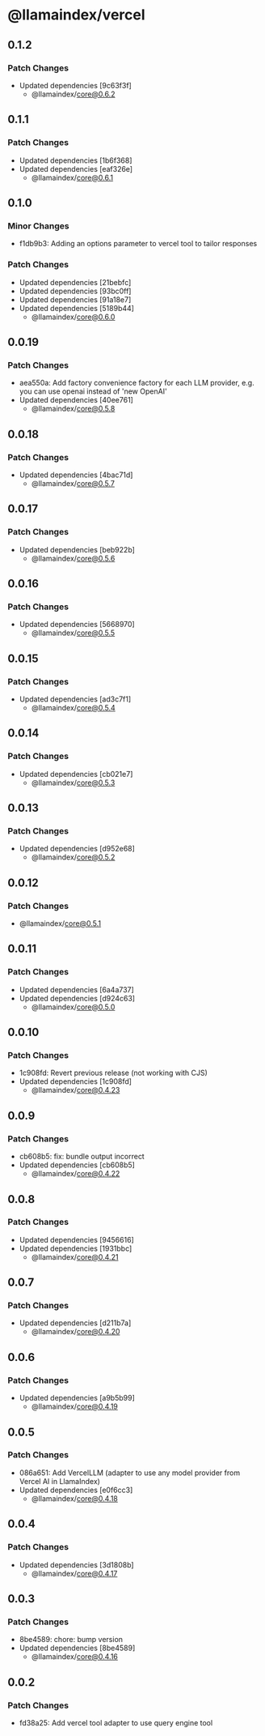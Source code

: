 # @llamaindex/vercel

## 0.1.2

### Patch Changes

- Updated dependencies [9c63f3f]
  - @llamaindex/core@0.6.2

## 0.1.1

### Patch Changes

- Updated dependencies [1b6f368]
- Updated dependencies [eaf326e]
  - @llamaindex/core@0.6.1

## 0.1.0

### Minor Changes

- f1db9b3: Adding an options parameter to vercel tool to tailor responses

### Patch Changes

- Updated dependencies [21bebfc]
- Updated dependencies [93bc0ff]
- Updated dependencies [91a18e7]
- Updated dependencies [5189b44]
  - @llamaindex/core@0.6.0

## 0.0.19

### Patch Changes

- aea550a: Add factory convenience factory for each LLM provider, e.g. you can use openai instead of 'new OpenAI'
- Updated dependencies [40ee761]
  - @llamaindex/core@0.5.8

## 0.0.18

### Patch Changes

- Updated dependencies [4bac71d]
  - @llamaindex/core@0.5.7

## 0.0.17

### Patch Changes

- Updated dependencies [beb922b]
  - @llamaindex/core@0.5.6

## 0.0.16

### Patch Changes

- Updated dependencies [5668970]
  - @llamaindex/core@0.5.5

## 0.0.15

### Patch Changes

- Updated dependencies [ad3c7f1]
  - @llamaindex/core@0.5.4

## 0.0.14

### Patch Changes

- Updated dependencies [cb021e7]
  - @llamaindex/core@0.5.3

## 0.0.13

### Patch Changes

- Updated dependencies [d952e68]
  - @llamaindex/core@0.5.2

## 0.0.12

### Patch Changes

- @llamaindex/core@0.5.1

## 0.0.11

### Patch Changes

- Updated dependencies [6a4a737]
- Updated dependencies [d924c63]
  - @llamaindex/core@0.5.0

## 0.0.10

### Patch Changes

- 1c908fd: Revert previous release (not working with CJS)
- Updated dependencies [1c908fd]
  - @llamaindex/core@0.4.23

## 0.0.9

### Patch Changes

- cb608b5: fix: bundle output incorrect
- Updated dependencies [cb608b5]
  - @llamaindex/core@0.4.22

## 0.0.8

### Patch Changes

- Updated dependencies [9456616]
- Updated dependencies [1931bbc]
  - @llamaindex/core@0.4.21

## 0.0.7

### Patch Changes

- Updated dependencies [d211b7a]
  - @llamaindex/core@0.4.20

## 0.0.6

### Patch Changes

- Updated dependencies [a9b5b99]
  - @llamaindex/core@0.4.19

## 0.0.5

### Patch Changes

- 086a651: Add VercelLLM (adapter to use any model provider from Vercel AI in LlamaIndex)
- Updated dependencies [e0f6cc3]
  - @llamaindex/core@0.4.18

## 0.0.4

### Patch Changes

- Updated dependencies [3d1808b]
  - @llamaindex/core@0.4.17

## 0.0.3

### Patch Changes

- 8be4589: chore: bump version
- Updated dependencies [8be4589]
  - @llamaindex/core@0.4.16

## 0.0.2

### Patch Changes

- fd38a25: Add vercel tool adapter to use query engine tool

